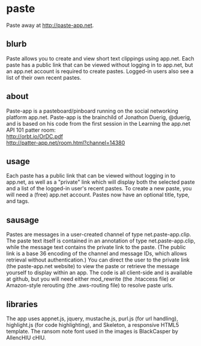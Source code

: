 paste
=====

Paste away at http://paste-app.net.

blurb
-----

Paste allows you to create and view short text clippings using app.net. Each paste has a public link that can be viewed without logging in to app.net, but an app.net account is required to create pastes.  Logged-in users also see a list of their own recent pastes.

about
-----

Paste-app is a pasteboard/pinboard running on the social networking platform app.net.  Paste-app is the brainchild of Jonathon Duerig, @duerig, and is based on his code from the first session in the Learning the app.net API 101 patter room:  
http://orbt.io/OrDC.pdf   
http://patter-app.net/room.html?channel=14380

usage
-----

Each paste has a public link that can be viewed without logging in to app.net, as well as a "private" link which will display both the selected paste and a list of the logged-in user's recent pastes.  To create a new paste, you will need a (free) app.net account.  Pastes now have an optional title, type, and tags.

sausage
-------

Pastes are messages in a user-created channel of type net.paste-app.clip.  The paste text itself is contained in an annotation of type net.paste-app.clip, while the message text contains the private link to the paste.  (The public link is a base 36 encoding of the channel and message IDs, which allows retrieval without authentication.)  You can direct the user to the private link (the paste-app.net website) to view the paste or retrieve the message yourself to display within an app.  The code is all client-side and is available at github, but you will need either mod_rewrite (the .htaccess file) or Amazon-style rerouting (the .aws-routing file) to resolve paste urls.


libraries
---------

The app uses appnet.js, jquery, mustache.js, purl.js (for url handling), highlight.js (for code highlighting), and Skeleton, a responsive HTML5 template.  The ransom note font used in the images is BlackCasper by AllencHIU cHIU.



